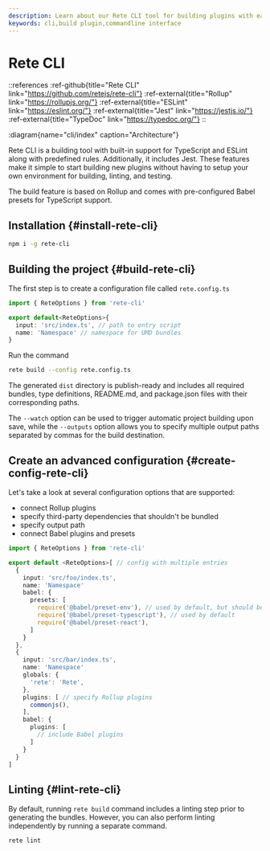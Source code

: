 ```yaml
---
description: Learn about our Rete CLI tool for building plugins with ease. With built-in support for TypeScript, ESLint, and Jest, you can start building without having to set up your own environment for building, linting, and testing
keywords: cli,build plugin,commandline interface
---
```


# Rete CLI

::references
:ref-github{title="Rete CLI" link="https://github.com/retejs/rete-cli"}
:ref-external{title="Rollup" link="https://rollupjs.org/"}
:ref-external{title="ESLint" link="https://eslint.org/"}
:ref-external{title="Jest" link="https://jestjs.io/"}
:ref-external{title="TypeDoc" link="https://typedoc.org/"}
::

:diagram{name="cli/index" caption="Architecture"}

Rete CLI is a building tool with built-in support for TypeScript and ESLint along with predefined rules. Additionally, it includes Jest. These features make it simple to start building new plugins without having to setup your own environment for building, linting, and testing.

The build feature is based on Rollup and comes with pre-configured Babel presets for TypeScript support.

## Installation {#install-rete-cli}

```bash
npm i -g rete-cli
```
## Building the project {#build-rete-cli}

The first step is to create a configuration file called `rete.config.ts`
```ts
import { ReteOptions } from 'rete-cli'

export default<ReteOptions>{
  input: 'src/index.ts', // path to entry script
  name: 'Namespace' // namespace for UMD bundles
}
```

Run the command

```bash
rete build --config rete.config.ts
```

The generated `dist` directory is publish-ready and includes all required bundles, type definitions, README.md, and package.json files with their corresponding paths.

The `--watch` option can be used to trigger automatic project building upon save, while the `--outputs` option allows you to specify multiple output paths separated by commas for the build destination.

## Create an advanced configuration {#create-config-rete-cli}

Let's take a look at several configuration options that are supported:

- connect Rollup plugins
- specify third-party dependencies that shouldn't be bundled
- specify output path
- connect Babel plugins and presets

```ts
import { ReteOptions } from 'rete-cli'

export default <ReteOptions>[ // config with multiple entries
  {
    input: 'src/foo/index.ts',
    name: 'Namespace'
    babel: {
      presets: [
        require('@babel/preset-env'), // used by default, but should be declared when you specifies 'presets'
        require('@babel/preset-typescript'), // used by default
        require('@babel/preset-react'),
      ]
    }
  },
  {
    input: 'src/bar/index.ts',
    name: 'Namespace'
    globals: {
      'rete': 'Rete',
    },
    plugins: [ // specify Rollup plugins
      commonjs(),
    ],
    babel: {
      plugins: [
        // include Babel plugins
      ]
    }
  }
]
```

## Linting {#lint-rete-cli}

By default, running `rete build` command includes a linting step prior to generating the bundles. However, you can also perform linting independently by running a separate command.

```bash
rete lint
```
